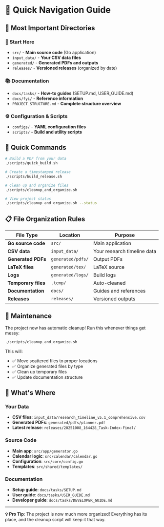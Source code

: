 # 🧭 Quick Navigation Guide

## 🎯 Most Important Directories

### 📁 **Start Here**
- `src/` - **Main source code** (Go application)
- `input_data/` - **Your CSV data files**
- `generated/` - **Generated PDFs and outputs**
- `releases/` - **Versioned releases** (organized by date)

### 📚 **Documentation**
- `docs/tasks/` - **How-to guides** (SETUP.md, USER_GUIDE.md)
- `docs/fyi/` - **Reference information**
- `PROJECT_STRUCTURE.md` - **Complete structure overview**

### ⚙️ **Configuration & Scripts**
- `configs/` - **YAML configuration files**
- `scripts/` - **Build and utility scripts**

## 🚀 Quick Commands

```bash
# Build a PDF from your data
./scripts/quick_build.sh

# Create a timestamped release
./scripts/build_release.sh

# Clean up and organize files
./scripts/cleanup_and_organize.sh

# View project status
./scripts/cleanup_and_organize.sh --status
```

## 📋 File Organization Rules

| File Type           | Location          | Purpose                     |
| ------------------- | ----------------- | --------------------------- |
| **Go source code**  | `src/`            | Main application            |
| **CSV data**        | `input_data/`     | Your research timeline data |
| **Generated PDFs**  | `generated/pdfs/` | Output PDFs                 |
| **LaTeX files**     | `generated/tex/`  | LaTeX source                |
| **Logs**            | `generated/logs/` | Build logs                  |
| **Temporary files** | `.temp/`          | Auto-cleaned                |
| **Documentation**   | `docs/`           | Guides and references       |
| **Releases**        | `releases/`       | Versioned outputs           |

## 🧹 Maintenance

The project now has automatic cleanup! Run this whenever things get messy:

```bash
./scripts/cleanup_and_organize.sh
```

This will:
- ✅ Move scattered files to proper locations
- ✅ Organize generated files by type
- ✅ Clean up temporary files
- ✅ Update documentation structure

## 🎯 What's Where

### Your Data
- **CSV files**: `input_data/research_timeline_v5.1_comprehensive.csv`
- **Generated PDFs**: `generated/pdfs/planner.pdf`
- **Latest release**: `releases/20251008_164428_Task-Index-Final/`

### Source Code
- **Main app**: `src/app/generator.go`
- **Calendar logic**: `src/calendar/calendar.go`
- **Configuration**: `src/core/config.go`
- **Templates**: `src/shared/templates/`

### Documentation
- **Setup guide**: `docs/tasks/SETUP.md`
- **User guide**: `docs/tasks/USER_GUIDE.md`
- **Developer guide**: `docs/tasks/DEVELOPER_GUIDE.md`

---

**💡 Pro Tip**: The project is now much more organized! Everything has its place, and the cleanup script will keep it that way.
